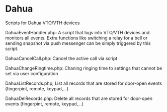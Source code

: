 # Dahua
Scripts for Dahua VTO/VTH devices


DahuaEventHandler.php: A script that logs into VTO/VTH devices and monitors all events. Extra functions like switching a relay for a bell or sending snapshot via push messenger can be simply triggered by this script.

DahuaCancelCall.php: Cancel the active call via script

DahuaChangeRingtime.php: Chaning ringing time to settings that cannot be set via user configuration

DahuaListRecords.php; List all records that are stored for door-open events (fingerpint, remote, keypad,...)

DahuaDelRecords.php: Delete all records that are stored for door-open events (fingerpint, remote, keypad,...)
